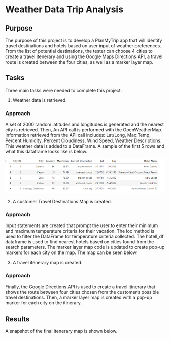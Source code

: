 # Weather Data Trip Analysis

## Purpose
The purpose of this project is to develop a PlanMyTrip app that will identify travel destinations and hotels based on user input of weather preferences. From the list of potential destinations, the tester can choose 4 cities to create a travel itenerary and using the Google Maps Directions API, a travel route is created between the four cities, as well as a marker layer map.

## Tasks

Three main tasks were needed to complete this project. 

1) Weather data is retrieved. 

### Approach
A set of 2000 random latitudes and longitudes is generated and the nearest city is retrieved. Then, An API call is performed with the OpenWeatherMap. Information retrieved from the API call includes: Lat/Long, Max Temp, Percent Humidity, Percent Cloudiness, Wind Speed, Weather Descriptions. This weather data is added to a DataFrame. A sample of the first 5 rows and what this dataframe looks like is below.

![DataFrame](https://github.com/JeremyKRay/Weather_Data/blob/f5c0f224ab79c7f6eb432494b1c624cc478db32e/Weather%20DataFrame.png)

2) A customer Travel Destinations Map is created. 

### Approach
Input statements are created that prompt the user to enter their minimum and maximum temperature criteria for their vacation. The loc method is used to filter the DataFrame for temperature criteria collected. The hotell_df dataframe is used to find nearest hotels based on cities found from the search parameters. The marker layer map code is updated to create pop-up markers for each city on the map. The map can be seen below.

3) A travel itenerary map is created.

### Approach
Finally, the Google Directions API is used to create a travel itinerary that shows the route between four cities chosen from the customer’s possible travel destinations. Then, a marker layer map is created with a pop-up marker for each city on the itinerary. 

## Results
A snapshot of the final itenerary map is shown below.
